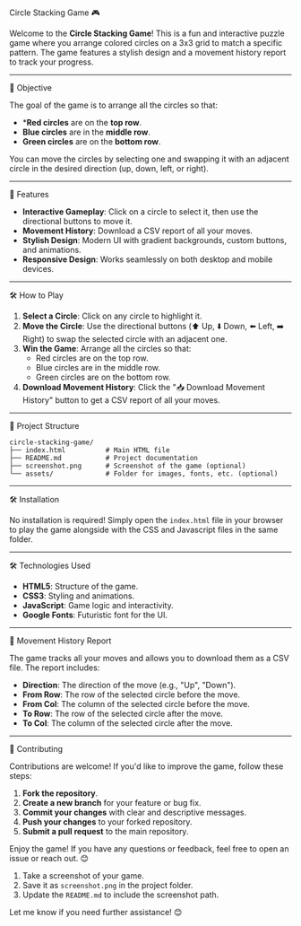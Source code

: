 
Circle Stacking Game 🎮

Welcome to the **Circle Stacking Game**! This is a fun and interactive puzzle game where you arrange colored circles on a 3x3 grid to match a specific pattern. The game features a stylish design and a movement history report to track your progress.

---

🎯 Objective

The goal of the game is to arrange all the circles so that:
- ***Red circles** are on the **top row**.
- **Blue circles** are in the **middle row**.
- **Green circles** are on the **bottom row**.

You can move the circles by selecting one and swapping it with an adjacent circle in the desired direction (up, down, left, or right).

---

🚀 Features

- **Interactive Gameplay**: Click on a circle to select it, then use the directional buttons to move it.
- **Movement History**: Download a CSV report of all your moves.
- **Stylish Design**: Modern UI with gradient backgrounds, custom buttons, and animations.
- **Responsive Design**: Works seamlessly on both desktop and mobile devices.

---

🛠️ How to Play

1. **Select a Circle**: Click on any circle to highlight it.
2. **Move the Circle**: Use the directional buttons (⬆️ Up, ⬇️ Down, ⬅️ Left, ➡️ Right) to swap the selected circle with an adjacent one.
3. **Win the Game**: Arrange all the circles so that:
   - Red circles are on the top row.
   - Blue circles are in the middle row.
   - Green circles are on the bottom row.
4. **Download Movement History**: Click the "📥 Download Movement History" button to get a CSV report of all your moves.

---

📂 Project Structure

```
circle-stacking-game/
├── index.html          # Main HTML file
├── README.md           # Project documentation
├── screenshot.png      # Screenshot of the game (optional)
└── assets/             # Folder for images, fonts, etc. (optional)
```

---

🛠️ Installation

No installation is required! Simply open the `index.html` file in your browser to play the game alongside with the CSS and Javascript files in the same folder.

---

🛠️ Technologies Used

- **HTML5**: Structure of the game.
- **CSS3**: Styling and animations.
- **JavaScript**: Game logic and interactivity.
- **Google Fonts**: Futuristic font for the UI.

---

📄 Movement History Report

The game tracks all your moves and allows you to download them as a CSV file. The report includes:
- **Direction**: The direction of the move (e.g., "Up", "Down").
- **From Row**: The row of the selected circle before the move.
- **From Col**: The column of the selected circle before the move.
- **To Row**: The row of the selected circle after the move.
- **To Col**: The column of the selected circle after the move.

---

🤝 Contributing

Contributions are welcome! If you'd like to improve the game, follow these steps:

1. **Fork the repository**.
2. **Create a new branch** for your feature or bug fix.
3. **Commit your changes** with clear and descriptive messages.
4. **Push your changes** to your forked repository.
5. **Submit a pull request** to the main repository.

Enjoy the game! If you have any questions or feedback, feel free to open an issue or reach out. 😊
1. Take a screenshot of your game.
2. Save it as `screenshot.png` in the project folder.
3. Update the `README.md` to include the screenshot path.

Let me know if you need further assistance! 😊

